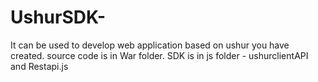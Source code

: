 # UshurSDK-
It can be used to develop web application based on ushur you have created.
source code is in War folder.
SDK is in js folder - ushurclientAPI and Restapi.js
